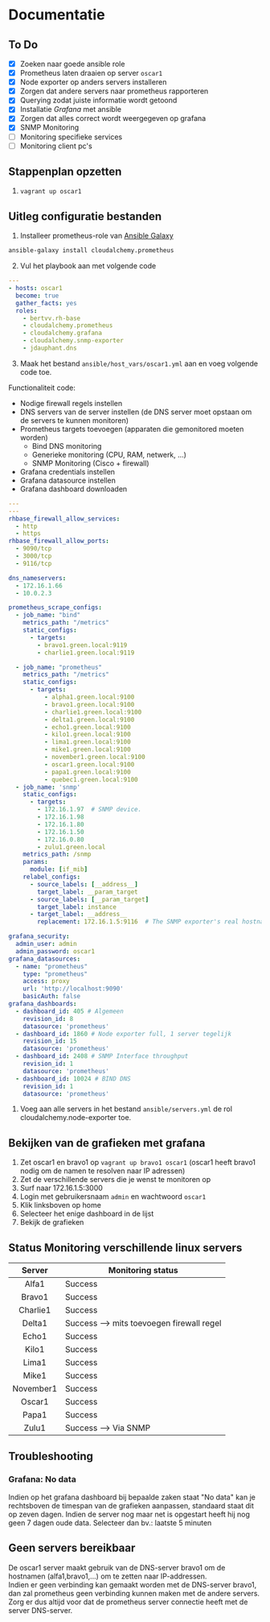 # Documentatie

## To Do

- [x] Zoeken naar goede ansible role
- [x] Prometheus laten draaien op server `oscar1`
- [X] Node exporter op anders servers installeren
- [X] Zorgen dat andere servers naar prometheus rapporteren
- [X] Querying zodat juiste informatie wordt getoond
- [x] Installatie *Grafana* met ansible
- [X] Zorgen dat alles correct wordt weergegeven op grafana
- [X] SNMP Monitoring
- [ ] Monitoring specifieke services
- [ ] Monitoring client pc's

## Stappenplan opzetten

1. `vagrant up oscar1`

## Uitleg configuratie bestanden

1. Installeer prometheus-role van [Ansible Galaxy](https://galaxy.ansible.com/cloudalchemy/prometheus)

```bash
ansible-galaxy install cloudalchemy.prometheus
```

2. Vul het playbook aan met volgende code

```yml
---
- hosts: oscar1
  become: true
  gather_facts: yes
  roles:
    - bertvv.rh-base
    - cloudalchemy.prometheus
    - cloudalchemy.grafana
    - cloudalchemy.snmp-exporter
    - jdauphant.dns
```

3. Maak het bestand `ansible/host_vars/oscar1.yml` aan en voeg volgende code toe.  

Functionaliteit code:

- Nodige firewall regels instellen
- DNS servers van de server instellen (de DNS server moet opstaan om de servers te kunnen monitoren)
- Prometheus targets toevoegen (apparaten die gemonitored moeten worden)
  - Bind DNS monitoring
  - Generieke monitoring (CPU, RAM, netwerk, ...)
  - SNMP Monitoring (Cisco + firewall)
- Grafana credentials instellen
- Grafana datasource instellen
- Grafana dashboard downloaden

``` yml
---
---
rhbase_firewall_allow_services:
  - http
  - https
rhbase_firewall_allow_ports:
  - 9090/tcp
  - 3000/tcp
  - 9116/tcp

dns_nameservers: 
  - 172.16.1.66 
  - 10.0.2.3

prometheus_scrape_configs:
  - job_name: "bind"
    metrics_path: "/metrics"
    static_configs:
      - targets:
        - bravo1.green.local:9119
        - charlie1.green.local:9119

  - job_name: "prometheus"
    metrics_path: "/metrics"
    static_configs:
      - targets:
          - alpha1.green.local:9100
          - bravo1.green.local:9100
          - charlie1.green.local:9100
          - delta1.green.local:9100
          - echo1.green.local:9100
          - kilo1.green.local:9100
          - lima1.green.local:9100
          - mike1.green.local:9100
          - november1.green.local:9100
          - oscar1.green.local:9100
          - papa1.green.local:9100
          - quebec1.green.local:9100
  - job_name: 'snmp'
    static_configs:
      - targets:
        - 172.16.1.97  # SNMP device.
        - 172.16.1.98
        - 172.16.1.80
        - 172.16.1.50
        - 172.16.0.80
        - zulu1.green.local
    metrics_path: /snmp
    params:
      module: [if_mib]
    relabel_configs:
      - source_labels: [__address__]
        target_label: __param_target
      - source_labels: [__param_target]
        target_label: instance
      - target_label: __address__
        replacement: 172.16.1.5:9116  # The SNMP exporter's real hostname:port.

grafana_security:
  admin_user: admin
  admin_password: oscar1
grafana_datasources:
  - name: "prometheus"
    type: "prometheus"
    access: proxy
    url: 'http://localhost:9090'
    basicAuth: false
grafana_dashboards:
  - dashboard_id: 405 # Algemeen
    revision_id: 8
    datasource: 'prometheus' 
  - dashboard_id: 1860 # Node exporter full, 1 server tegelijk
    revision_id: 15
    datasource: 'prometheus' 
  - dashboard_id: 2408 # SNMP Interface throughput
    revision_id: 1
    datasource: 'prometheus'
  - dashboard_id: 10024 # BIND DNS
    revision_id: 1
    datasource: 'prometheus'
```

1. Voeg aan alle servers in het bestand `ansible/servers.yml` de rol cloudalchemy.node-exporter toe.

## Bekijken van de grafieken met grafana

1. Zet oscar1 en bravo1 op `vagrant up bravo1 oscar1` (oscar1 heeft bravo1 nodig om de namen te resolven naar IP adressen)
2. Zet de verschillende servers die je wenst te monitoren op
3. Surf naar 172.16.1.5:3000
4. Login met gebruikersnaam `admin` en wachtwoord `oscar1`
5. Klik linksboven op home
6. Selecteer het enige dashboard in de lijst
7. Bekijk de grafieken

## Status Monitoring verschillende linux servers

|  Server   | Monitoring status                         |
| :-------: | ----------------------------------------- |
|   Alfa1   | Success                                   |
|  Bravo1   | Success                                   |
| Charlie1  | Success                                   |
|  Delta1   | Success --> mits toevoegen firewall regel |
|   Echo1   | Success                                   |
|   Kilo1   | Success                                   |
|   Lima1   | Success                                   |
|   Mike1   | Success                                   |
| November1 | Success                                   |
|  Oscar1   | Success                                   |
|   Papa1   | Success                                   |
|   Zulu1   | Success --> Via SNMP                      |

## Troubleshooting

### Grafana: No data

Indien op het grafana dashboard bij bepaalde zaken staat "No data" kan je rechtsboven de timespan van de grafieken aanpassen, standaard staat dit op zeven dagen. Indien de server nog maar net is opgestart heeft hij nog geen 7 dagen oude data. Selecteer dan bv.: laatste 5 minuten

## Geen servers bereikbaar

De oscar1 server maakt gebruik van de DNS-server bravo1 om de hostnamen (alfa1,bravo1,...) om te zetten naar IP-addressen.  
 Indien er geen verbinding kan gemaakt worden met de DNS-server bravo1, dan zal prometheus geen verbinding kunnen maken met de andere servers.  
Zorg er dus altijd voor dat de prometheus server connectie heeft met de server DNS-server.
